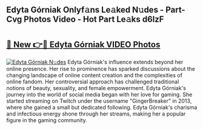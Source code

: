 ## Edyta Górniak Onlyf𝚊ns Le𝚊ked N𝚞des - Part-Cvg Photos Video - Hot Part Le𝚊ks d6lzF

# <h2><a href="http://ac48068.deff.icu/?id=Edyta+G%c3%b3rniak">🔗 New 👉🔴 Edyta Górniak VIDEO Photos</a></h2>

[![Edyta Górniak N𝚞des](https://i.imgur.com/rIISA9y.gif)](http://ac48068.deff.icu/?id=Edyta+G%c3%b3rniak)
Edyta Górniak's influence extends beyond her online presence. Her rise to prominence has sparked discussions about the changing landscape of online content creation and the complexities of online fandom. Her controversial approach has challenged traditional notions of beauty, sexuality, and female empowerment. Edyta Górniak's journey into the world of social media began with her love for gaming. She started streaming on Twitch under the username "GingerBreaker" in 2013, where she gained a small but dedicated following. Edyta Górniak's charisma and infectious energy shone through her streams, making her a popular figure in the gaming community.
